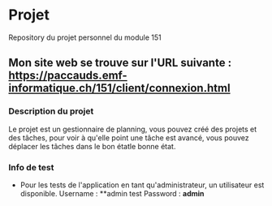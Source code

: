 # Projet
Repository du projet personnel du module 151

## Mon site web se trouve sur l'URL suivante : https://paccauds.emf-informatique.ch/151/client/connexion.html

### Description du projet
Le projet est un gestionnaire de planning, vous pouvez créé des projets et des tâches, pour voir à qu'elle point une tâche est avancé, vous pouvez déplacer les tâches dans le bon étatle bonne état.

### Info de test
- Pour les tests de l'application en tant qu'administrateur, un utilisateur est disponible.
Username : **admin test
Password : **admin**

